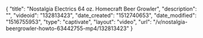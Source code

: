 {
    "title": "Nostalgia Electrics 64 oz. Homecraft Beer Growler",
    "description": "",
    "videoid": "132813423",
    "date_created": "1512740653",
    "date_modified": "1516755953",
    "type": "captivate",
    "layout": "video",
    "url": "\/v\/nostalgia-beergrowler-howto-63442755-mp4\/132813423"
}